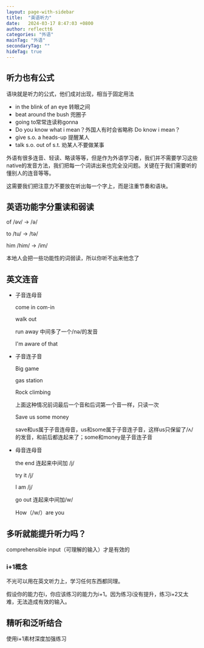 ```yaml
---
layout: page-with-sidebar
title:  "英语听力"
date:   2024-03-17 8:47:03 +0800
author: reflectt6
categories: "外语"
mainTag: "外语"
secondaryTag: ""
hideTag: true
---
```




## 听力也有公式

语块就是听力的公式，他们成对出现，相当于固定用法

- in the blink of an eye 转眼之间
- beat around the bush 兜圈子
- going to常常连读称gonna
- Do you know what i mean？外国人有时会省略称 Do know i mean？
- give s.o. a heads-up 提醒某人
- talk s.o. out of s.t. 劝某人不要做某事

外语有很多连音、轻读、略读等等，但是作为外语学习者，我们并不需要学习这些native的发音方法，我们把每一个词讲出来也完全没问题。关键在于我们需要听的懂别人的连音等等。

这需要我们把注意力不要放在听出每一个字上，而是注重节奏和语块。



## 英语功能字分重读和弱读

of  /əv/  -> /ə/

to /tu/ -> /tə/

him /him/ -> /im/

本地人会把一些功能性的词弱读，所以你听不出来他念了



## 英文连音

- 子音连母音

  come in   com-in

  walk out

  run away   中间多了一个/nə/的发音

  I'm aware of that

- 子音连子音

  Big game 

  gas station

  Rock climbing

  上面这种情况前词最后一个音和后词第一个音一样，只读一次

  Save us some money

  save和us属于子音连母音，us和some属于子音连子音，这样us只保留了/ʌ/的发音，和前后都连起来了；some和money是子音连子音

- 母音连母音

  the end  连起来中间加 /j/

  try it /j/

  I am /j/

  go out 连起来中间加/w/

  How（/w/）are you



## 多听就能提升听力吗？

comprehensible input（可理解的输入）才是有效的

### i+1概念

不光可以用在英文听力上，学习任何东西都同理。

假设你的能力在i，你应该练习的能力为i+1。因为练习i没有提升，练习i+2又太难，无法造成有效的输入。



## 精听和泛听结合

使用i+1素材深度加强练习
